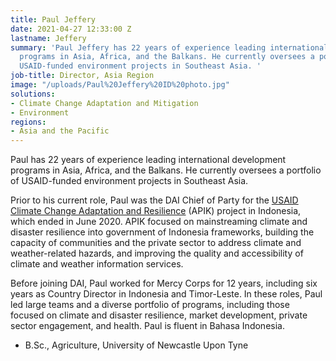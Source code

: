 ```yaml
---
title: Paul Jeffery
date: 2021-04-27 12:33:00 Z
lastname: Jeffery
summary: 'Paul Jeffery has 22 years of experience leading international development
  programs in Asia, Africa, and the Balkans. He currently oversees a portfolio of
  USAID-funded environment projects in Southeast Asia. '
job-title: Director, Asia Region
image: "/uploads/Paul%20Jeffery%20ID%20photo.jpg"
solutions:
- Climate Change Adaptation and Mitigation
- Environment
regions:
- Asia and the Pacific
---
```


Paul has 22 years of experience leading international development programs in Asia, Africa, and the Balkans. He currently oversees a portfolio of USAID-funded environment projects in Southeast Asia.

Prior to his current role, Paul was the DAI Chief of Party for the [USAID Climate Change Adaptation and Resilience](https://www.dai.com/our-work/projects/indonesia-apik-adaptasi-perubahan-iklim-dan-ketangguhan-or-climate-change-adaption) (APIK) project in Indonesia, which ended in June 2020. APIK focused on mainstreaming climate and disaster resilience into government of Indonesia frameworks, building the capacity of communities and the private sector to address climate and weather-related hazards, and improving the quality and accessibility of climate and weather information services.

Before joining DAI, Paul worked for Mercy Corps for 12 years, including six years as Country Director in Indonesia and Timor-Leste. In these roles, Paul led large teams and a diverse portfolio of programs, including those focused on climate and disaster resilience, market development, private sector engagement, and health. Paul is fluent in Bahasa Indonesia.

* B.Sc., Agriculture, University of Newcastle Upon Tyne